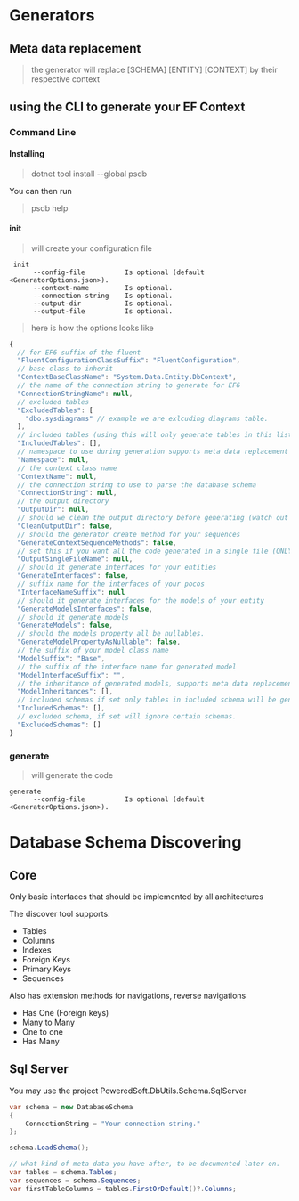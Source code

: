 # Generators

## Meta data replacement 
> the generator will replace [SCHEMA] [ENTITY] [CONTEXT] by their respective context

## using the CLI to generate your EF Context

### Command Line 

#### Installing

> dotnet tool install --global psdb

You can then run 
> psdb help

#### init
> will create your configuration file 

```
 init
      --config-file          Is optional (default <GeneratorOptions.json>).
      --context-name         Is optional.
      --connection-string    Is optional.
      --output-dir           Is optional.
      --output-file          Is optional.
```

> here is how the options looks like

```js
{
  // for EF6 suffix of the fluent
  "FluentConfigurationClassSuffix": "FluentConfiguration", 
  // base class to inherit
  "ContextBaseClassName": "System.Data.Entity.DbContext",
  // the name of the connection string to generate for EF6
  "ConnectionStringName": null,
  // excluded tables 
  "ExcludedTables": [
    "dbo.sysdiagrams" // example we are exlcuding diagrams table.
  ],
  // included tables (using this will only generate tables in this list.)
  "IncludedTables": [],
  // namespace to use during generation supports meta data replacement read higher, if you missed that information
  "Namespace": null,
  // the context class name
  "ContextName": null,
  // the connection string to use to parse the database schema
  "ConnectionString": null,
  // the output directory
  "OutputDir": null,
  // should we clean the output directory before generating (watch out with this.)
  "CleanOutputDir": false,
  // should the generator create method for your sequences
  "GenerateContextSequenceMethods": false,
  // set this if you want all the code generated in a single file (ONLY FILE name, ex: all.generated.cs)
  "OutputSingleFileName": null,
  // should it generate interfaces for your entities
  "GenerateInterfaces": false,
  // suffix name for the interfaces of your pocos
  "InterfaceNameSuffix": null
  // should it generate interfaces for the models of your entity
  "GenerateModelsInterfaces": false,
  // should it generate models
  "GenerateModels": false,
  // should the models property all be nullables.
  "GenerateModelPropertyAsNullable": false,
  // the suffix of your model class name
  "ModelSuffix": "Base",
  // the suffix of the interface name for generated model
  "ModelInterfaceSuffix": "",
  // the inheritance of generated models, supports meta data replacements
  "ModelInheritances": [],
  // included schemas if set only tables in included schema will be generated
  "IncludedSchemas": [],
  // excluded schema, if set will ignore certain schemas.
  "ExcludedSchemas": []
}
```

### generate

> will generate the code

```
generate
      --config-file          Is optional (default <GeneratorOptions.json>).
```


# Database Schema Discovering

## Core

Only basic interfaces that should be implemented by all architectures

The discover tool supports:
- Tables
- Columns
- Indexes
- Foreign Keys
- Primary Keys 
- Sequences

Also has extension methods for navigations, reverse navigations 
- Has One (Foreign keys)
- Many to Many
- One to one
- Has Many 

## Sql Server
You may use the project PoweredSoft.DbUtils.Schema.SqlServer

```csharp
var schema = new DatabaseSchema
{
    ConnectionString = "Your connection string."
};

schema.LoadSchema();

// what kind of meta data you have after, to be documented later on.
var tables = schema.Tables;
var sequences = schema.Sequences;
var firstTableColumns = tables.FirstOrDefault()?.Columns;

```